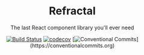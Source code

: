 <div align="center">
  <h1>Refractal</h1>
  <p>The last React component library you'll ever need</p>


  [![Build Status](https://travis-ci.org/sappira-inc/refractal.svg?branch=master)](https://travis-ci.org/sappira-inc/refractal)
  [![codecov](https://codecov.io/gh/sappira-inc/refractal/branch/master/graph/badge.svg)](https://codecov.io/gh/sappira-inc/refractal)
  [![Conventional Commits](https://img.shields.io/badge/Conventional%20Commits-:D-blue.svg?style="flats")](https://conventionalcommits.org)
</div>

